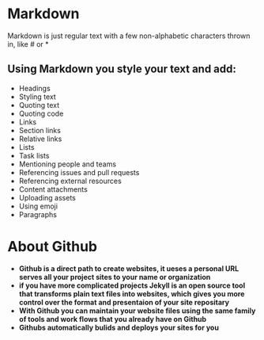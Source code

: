 # Markdown 
Markdown is just regular text with a few non-alphabetic characters thrown in, like # or *

## Using Markdown you style your text and add:
- Headings
- Styling text
- Quoting text
- Quoting code
- Links
- Section links
- Relative links
- Lists
- Task lists
- Mentioning people and teams
- Referencing issues and pull requests
- Referencing external resources
- Content attachments
- Uploading assets
- Using emoji
- Paragraphs

# About Github 
- **Github is a direct path to create websites, it ueses a personal URL serves all your project sites to your name or organization**
- **if you have more complicated projects Jekyll is an open source tool that transforms plain text files into websites, which gives you more control over the format and presentaion of your site repositary**
- **With Github you can maintain your website files using the same family of tools and work flows that you already have on Github**
- **Githubs automatically bulids and deploys your sites for you**



